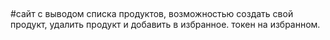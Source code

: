 ##
#сайт с выводом списка продуктов, возможностью создать свой продукт, удалить продукт и добавить в избранное. токен на избранном.
